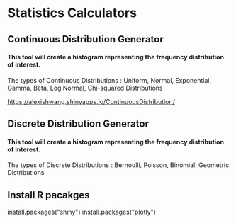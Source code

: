 # Statistics Calculators

## Continuous Distribution Generator
#### This tool will create a histogram representing the frequency distribution of interest.
The types of Continuous Distributions : Uniform, Normal, Exponential, Gamma, Beta, Log Normal, Chi-squared Distributions

https://alexishwang.shinyapps.io/ContinuousDistribution/

## Discrete Distribution Generator
#### This tool will create a histogram representing the frequency distribution of interest.
The types of Discrete Distributions : Bernoulli, Poisson, Binomial, Geometric Distributions

## Install R pacakges
install.packages("shiny")
install.packages("plotly")
